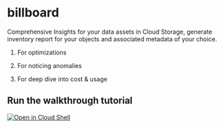 # billboard



Comprehensive Insights for your data assets in Cloud Storage, generate inventory report for your objects and associated metadata of your choice. 

1. For optimizations

2. For noticing anomalies

3. For deep dive into cost & usage





## Run the walkthrough tutorial

[![Open in Cloud Shell](http://gstatic.com/cloudssh/images/open-btn.svg)](https://console.cloud.google.com/cloudshell/editor?cloudshell_git_repo=https://github.com/GoogleCloudPlatform/professional-services&cloudshell_tutorial=examples/gcs_insight/insight_walkthrough.md)